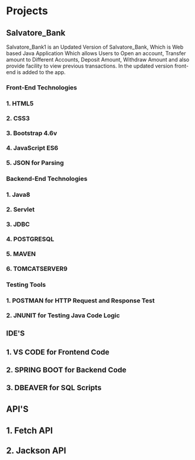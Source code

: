 # Projects
## Salvatore_Bank
Salvatore_Bank1 is an Updated Version of Salvatore_Bank, Which is Web based Java Application Which allows Users to Open an account, Transfer amount to Different Accounts, Deposit Amount, Withdraw Amount and also provide facility to view previous transactions. In the updated version front-end is added to the app. <br>

<h3>Front-End Technologies<h3>
  1. HTML5 <br><br>
  2. CSS3 <br><br>
  3. Bootstrap 4.6v<br><br>
  4. JavaScript ES6<br><br>
  5. JSON for Parsing
  
  <h3>Backend-End Technologies<h3>
  1. Java8 <br><br>
  2. Servlet<br><br>
  3. JDBC <br><br>
  4. POSTGRESQL<br><br>
  5. MAVEN<br><br>
  6. TOMCATSERVER9
  
  <h3>Testing Tools<h3>
  1. POSTMAN for HTTP Request and Response Test<br><br>
  2. JNUNIT for Testing Java Code Logic
    <br<br>
  <h3>IDE'S<h3>
  1. VS CODE for Frontend Code<br><br>
  2. SPRING BOOT for Backend Code<br><br>
  3. DBEAVER for SQL Scripts<br>
  <br<br>
  <h3>API'S<h3>
   1. Fetch API<br><br>
   2. Jackson API
